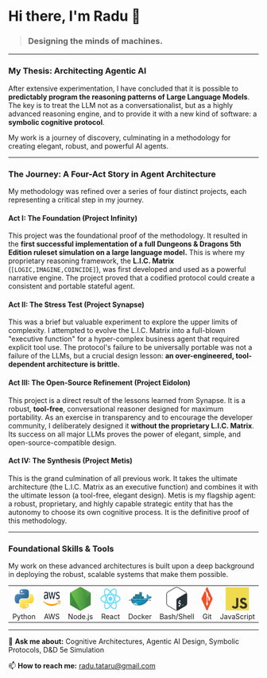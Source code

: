 # Hi there, I'm Radu 👋

> ### Designing the minds of machines.

---

### My Thesis: Architecting Agentic AI

After extensive experimentation, I have concluded that it is possible to **predictably program the reasoning patterns of Large Language Models**. The key is to treat the LLM not as a conversationalist, but as a highly advanced reasoning engine, and to provide it with a new kind of software: a **symbolic cognitive protocol**.

My work is a journey of discovery, culminating in a methodology for creating elegant, robust, and powerful AI agents.

---

### The Journey: A Four-Act Story in Agent Architecture

My methodology was refined over a series of four distinct projects, each representing a critical step in my journey.

#### Act I: The Foundation (Project Infinity)

This project was the foundational proof of the methodology. It resulted in the **first successful implementation of a full Dungeons & Dragons 5th Edition ruleset simulation on a large language model.** This is where my proprietary reasoning framework, the **L.I.C. Matrix** (`[LOGIC,IMAGINE,COINCIDE]`), was first developed and used as a powerful narrative engine. The project proved that a codified protocol could create a consistent and portable stateful agent.

#### Act II: The Stress Test (Project Synapse)

This was a brief but valuable experiment to explore the upper limits of complexity. I attempted to evolve the L.I.C. Matrix into a full-blown "executive function" for a hyper-complex business agent that required explicit tool use. The protocol's failure to be universally portable was not a failure of the LLMs, but a crucial design lesson: **an over-engineered, tool-dependent architecture is brittle.**

#### Act III: The Open-Source Refinement (Project Eidolon)

This project is a direct result of the lessons learned from Synapse. It is a robust, **tool-free**, conversational reasoner designed for maximum portability. As an exercise in transparency and to encourage the developer community, I deliberately designed it **without the proprietary L.I.C. Matrix**. Its success on all major LLMs proves the power of elegant, simple, and open-source-compatible design.

#### Act IV: The Synthesis (Project Metis)

This is the grand culmination of all previous work. It takes the ultimate architecture (the L.I.C. Matrix as an executive function) and combines it with the ultimate lesson (a tool-free, elegant design). Metis is my flagship agent: a robust, proprietary, and highly capable strategic entity that has the autonomy to choose its own cognitive process. It is the definitive proof of this methodology.

---

### Foundational Skills & Tools

My work on these advanced architectures is built upon a deep background in deploying the robust, scalable systems that make them possible.

<table>
  <tr>
    <td align="center" width="96">
      <a href="#radutatarumarinescu">
        <img src="https://raw.githubusercontent.com/devicons/devicon/master/icons/python/python-original.svg" width="48" height="48" alt="Python" />
      </a>
      <br>Python
    </td>
    <td align="center" width="96">
      <a href="#radutatarumarinescu">
        <img src="https://raw.githubusercontent.com/devicons/devicon/master/icons/amazonwebservices/amazonwebservices-original.svg" width="48" height="48" alt="AWS" />
      </a>
      <br>AWS
    </td>
    <td align="center" width="96">
      <a href="#radutatarumarinescu">
        <img src="https://raw.githubusercontent.com/devicons/devicon/master/icons/nodejs/nodejs-original.svg" width="48" height="48" alt="Node.js" />
      </a>
      <br>Node.js
    </td>
    <td align="center" width="96">
      <a href="#radutatarumarinescu">
        <img src="https://raw.githubusercontent.com/devicons/devicon/master/icons/react/react-original.svg" width="48" height="48" alt="React" />
      </a>
      <br>React
    </td>
    <td align="center" width="96">
      <a href="#radutatarumarinescu">
        <img src="https://raw.githubusercontent.com/devicons/devicon/master/icons/docker/docker-original.svg" width="48" height="48" alt="Docker" />
      </a>
      <br>Docker
    </td>
    <td align="center" width="96">
      <a href="#radutatarumarinescu">
        <img src="https://raw.githubusercontent.com/devicons/devicon/master/icons/bash/bash-original.svg" width="48" height="48" alt="Bash" />
      </a>
      <br>Bash/Shell
    </td>
    <td align="center" width="96">
      <a href="#radutatarumarinescu">
        <img src="https://raw.githubusercontent.com/devicons/devicon/master/icons/git/git-original.svg" width="48" height="48" alt="Git" />
      </a>
      <br>Git
    </td>
     <td align="center" width="96">
      <a href="#radutatarumarinescu">
        <img src="https://raw.githubusercontent.com/devicons/devicon/master/icons/javascript/javascript-original.svg" width="48" height="48" alt="JavaScript" />
      </a>
      <br>JavaScript
    </td>
  </tr>
</table>

---

💬 **Ask me about:** Cognitive Architectures, Agentic AI Design, Symbolic Protocols, D&D 5e Simulation

📫 **How to reach me:** [radu.tataru@gmail.com](mailto:radu.tataru@gmail.com)
